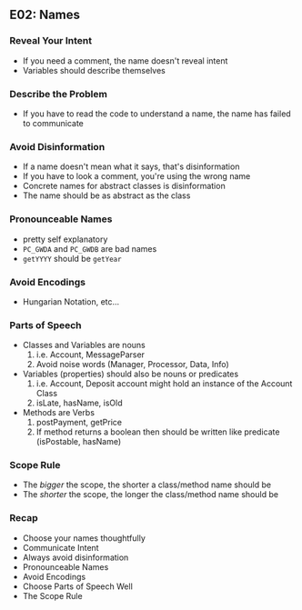 ## E02: Names
### Reveal Your Intent
* If you need a comment, the name doesn't reveal intent
* Variables should describe themselves

### Describe the Problem
* If you have to read the code to understand a name, the name has failed to communicate

### Avoid Disinformation
* If a name doesn't mean what it says, that's disinformation
* If you have to look a comment, you're using the wrong name
* Concrete names for abstract classes is disinformation
* The name should be as abstract as the class

### Pronounceable Names
* pretty self explanatory
* `PC_GWDA` and `PC_GWDB` are bad names
* `getYYYY` should be `getYear`

### Avoid Encodings
* Hungarian Notation, etc...

### Parts of Speech
* Classes and Variables are nouns
  1. i.e. Account, MessageParser
  2. Avoid noise words (Manager, Processor, Data, Info)
* Variables (properties) should also be nouns or predicates
  1. i.e. Account, Deposit account might hold an instance of the Account Class
  2. isLate, hasName, isOld
* Methods are Verbs
  1. postPayment, getPrice
  2. If method returns a boolean then should be written like predicate (isPostable, hasName)

### Scope Rule
* The *bigger* the scope, the shorter a class/method name should be
* The *shorter* the scope, the longer the class/method name should be

### Recap
* Choose your names thoughtfully
* Communicate Intent
* Always avoid disinformation
* Pronounceable Names
* Avoid Encodings
* Choose Parts of Speech Well
* The Scope Rule